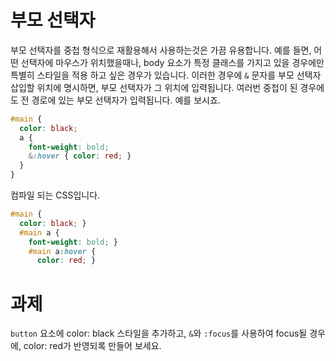 # 부모 선택자

부모 선택자를 중첩 형식으로 재활용해서 사용하는것은 가끔 유용합니다. 예를 들면, 어떤 선택자에 마우스가 위치했을때나, body 요소가 특정 클래스를 가지고 있을 경우에만 특별히 스타일을 적용 하고 싶은 경우가 있습니다. 이러한 경우에 `&` 문자를 부모 선택자 삽입할 위치에 명시하면, 부모 선택자가 그 위치에 입력됩니다. 여러번 중첩이 된 경우에도 전 경로에 있는 부모 선택자가 입력됩니다. 예를 보시죠.

```scss
#main {
  color: black;
  a {
    font-weight: bold;
    &:hover { color: red; }
  }
}
```

컴파일 되는 CSS입니다.

```css
#main {
  color: black; }
  #main a {
    font-weight: bold; }
    #main a:hover {
      color: red; }
```

# 과제

`button` 요소에 color: black 스타일을 추가하고, `&`와 `:focus`를 사용하여 focus될 경우에, color: red가 반영되록 만들어 보세요.
